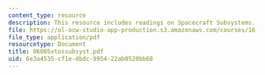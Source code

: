 ```yaml
---
content_type: resource
description: This resource includes readings on Spacecraft Subsystems.
file: https://ol-ocw-studio-app-production.s3.amazonaws.com/courses/16-892j-space-system-architecture-and-design-fall-2004/6e3a4535cf1edbdc995422ab0520bb68_06005xtossubsyst.pdf
file_type: application/pdf
resourcetype: Document
title: 06005xtossubsyst.pdf
uid: 6e3a4535-cf1e-dbdc-9954-22ab0520bb68
---
```

